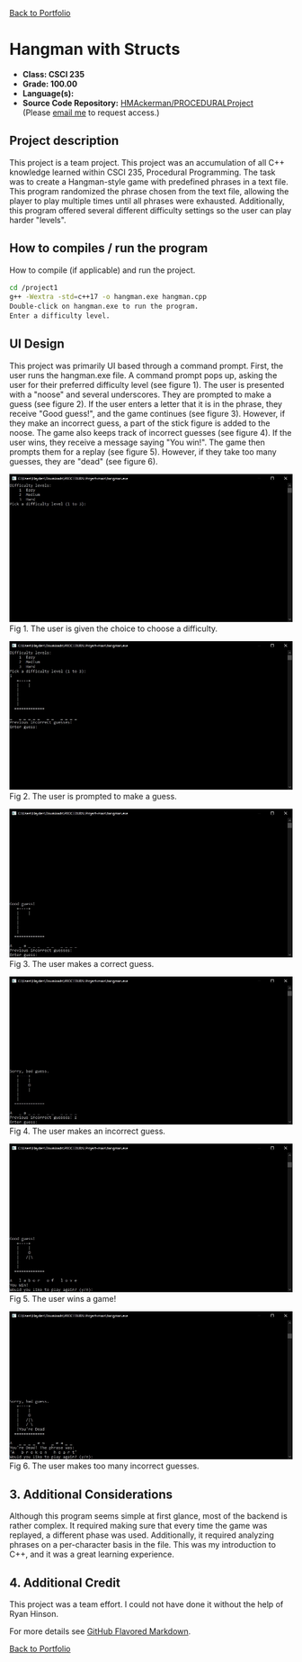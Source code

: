 [Back to Portfolio](./)

Hangman with Structs
===============

-   **Class: CSCI 235** 
-   **Grade: 100.00**
-   **Language(s):**
-   **Source Code Repository:** [HMAckerman/PROCEDURALProject](https://github.com/HMAckerman/PROCEDURALProject)  
    (Please [email me](mailto:HMAckerman@csustudent.net?subject=GitHub%20Access) to request access.)

## Project description

This project is a team project. This project was an accumulation of all C++ knowledge learned within CSCI 235, Procedural Programming. The task was to create a Hangman-style game with predefined phrases in a text file. This program randomized the phrase chosen from the text file, allowing the player to play multiple times until all phrases were exhausted. Additionally, this program offered several different difficulty settings so the user can play harder "levels".  

## How to compiles / run the program

How to compile (if applicable) and run the project.

```bash
cd /project1
g++ -Wextra -std=c++17 -o hangman.exe hangman.cpp
Double-click on hangman.exe to run the program.
Enter a difficulty level.
```

## UI Design

This project was primarily UI based through a command prompt. First, the user runs the hangman.exe file. A command prompt pops up, asking the user for their preferred difficulty level (see figure 1). The user is presented with a "noose" and several underscores. They are prompted to make a guess (see figure 2). If the user enters a letter that it is in the phrase, they receive "Good guess!", and the game continues (see figure 3). However, if they make an incorrect guess, a part of the stick figure is added to the noose. The game also keeps track of incorrect guesses (see figure 4). If the user wins, they receive a message saying "You win!". The game then prompts them for a replay (see figure 5). However, if they take too many guesses, they are "dead" (see figure 6). 

![Difficulty](images/cppfig1.jpg)<br>
Fig 1. The user is given the choice to choose a difficulty.

![Guesses](images/cppfig2.jpg)<br>
Fig 2. The user is prompted to make a guess.

![Correct Guess](images/cppfig3.jpg)<br>
Fig 3. The user makes a correct guess.

![Incorrect Guess](images/cppfig4.jpg)<br>
Fig 4. The user makes an incorrect guess.

![Win](images/cppfig5.jpg)<br>
Fig 5. The user wins a game!

![Lose](images/cppfig6.jpg)<br>
Fig 6. The user makes too many incorrect guesses.

## 3. Additional Considerations

Although this program seems simple at first glance, most of the backend is rather complex. It required making sure that every time the game was replayed, a different phase was used. Additionally, it required analyzing phrases on a per-character basis in the file. This was my introduction to C++, and it was a great learning experience.

## 4. Additional Credit

This project was a team effort. I could not have done it without the help of Ryan Hinson. 

For more details see [GitHub Flavored Markdown](https://guides.github.com/features/mastering-markdown/).

[Back to Portfolio](./)

